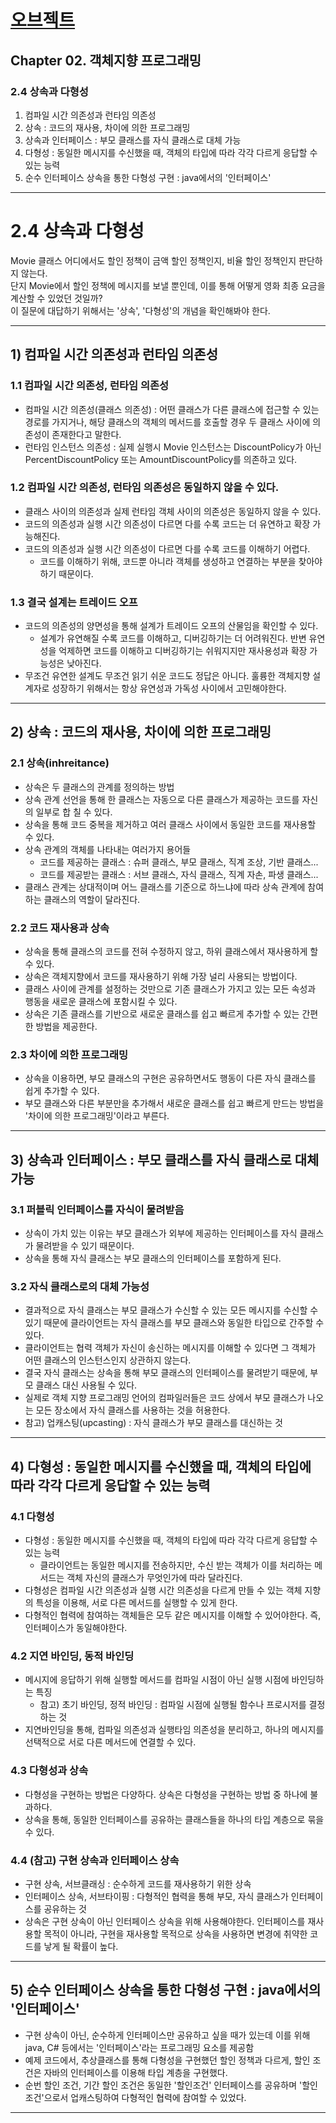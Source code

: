 # <a href = "../README.md" target="_blank">오브젝트</a>
## Chapter 02. 객체지향 프로그래밍
### 2.4 상속과 다형성
1) 컴파일 시간 의존성과 런타임 의존성
2) 상속 : 코드의 재사용, 차이에 의한 프로그래밍
3) 상속과 인터페이스 : 부모 클래스를 자식 클래스로 대체 가능
4) 다형성 : 동일한 메시지를 수신했을 때, 객체의 타입에 따라 각각 다르게 응답할 수 있는 능력
5) 순수 인터페이스 상속을 통한 다형성 구현 : java에서의 '인터페이스'

---

# 2.4 상속과 다형성

Movie 클래스 어디에서도 할인 정책이 금액 할인 정책인지, 비율 할인 정책인지 판단하지 않는다.  
단지 Movie에서 할인 정책에 메시지를 보낼 뿐인데, 이를 통해 어떻게 영화 최종 요금을 계산할 수 있었던 것일까?  
이 질문에 대답하기 위해서는 '상속', '다형성'의 개념을 확인해봐야 한다.  

---

## 1) 컴파일 시간 의존성과 런타임 의존성

### 1.1 컴파일 시간 의존성, 런타임 의존성
- 컴파일 시간 의존성(클래스 의존성) : 어떤 클래스가 다른 클래스에 접근할 수 있는 경로를 가지거나, 해당 클래스의 객체의 메서드를 호출할 경우
두 클래스 사이에 의존성이 존재한다고 말한다.
- 런타임 인스턴스 의존성 : 실제 실행시 Movie 인스턴스는 DiscountPolicy가 아닌 PercentDiscountPolicy 또는 AmountDiscountPolicy를
의존하고 있다.

### 1.2 컴파일 시간 의존성, 런타임 의존성은 동일하지 않을 수 있다.
- 클래스 사이의 의존성과 실제 런타임 객체 사이의 의존성은 동일하지 않을 수 있다.
- 코드의 의존성과 실행 시간 의존성이 다르면 다를 수록 코드는 더 유연하고 확장 가능해진다.
- 코드의 의존성과 실행 시간 의존성이 다르면 다를 수록 코드를 이해하기 어렵다.
  - 코드를 이해하기 위해, 코드뿐 아니라 객체를 생성하고 연결하는 부분을 찾아야하기 때문이다.

### 1.3 결국 설계는 트레이드 오프
- 코드의 의존성의 양면성을 통해 설계가 트레이드 오프의 산물임을 확인할 수 있다.
  - 설계가 유연해질 수록 코드를 이해하고, 디버깅하기는 더 어려워진다. 반변 유연성을 억제하면 코드를 이해하고 디버깅하기는 쉬워지지만
  재사용성과 확장 가능성은 낮아진다.
- 무조건 유연한 설계도 무조건 읽기 쉬운 코드도 정답은 아니다. 훌륭한 객체지향 설계자로 성장하기 위해서는 항상 유연성과 가독성 사이에서
  고민해야한다.

---

## 2) 상속 : 코드의 재사용, 차이에 의한 프로그래밍

### 2.1 상속(inhreitance)
- 상속은 두 클래스의 관계를 정의하는 방법
- 상속 관계 선언을 통해 한 클래스는 자동으로 다른 클래스가 제공하는 코드를 자신의 일부로 합 칠 수 있다.
- 상속을 통해 코드 중복을 제거하고 여러 클래스 사이에서 동일한 코드를 재사용할 수 있다.
- 상속 관계의 객체를 나타내는 여러가지 용어들
    - 코드를 제공하는 클래스 : 슈퍼 클래스, 부모 클래스, 직계 조상, 기반 클래스...
    - 코드를 제공받는 클래스 : 서브 클래스, 자식 클래스, 직계 자손, 파생 클래스...
- 클래스 관계는 상대적이며 어느 클래스를 기준으로 하느냐에 따라 상속 관계에 참여하는 클래스의 역할이 달라진다.

### 2.2 코드 재사용과 상속
- 상속을 통해 클래스의 코드를 전혀 수정하지 않고, 하위 클래스에서 재사용하게 할 수 있다.
- 상속은 객체지향에서 코드를 재사용하기 위해 가장 널리 사용되는 방법이다.
- 클래스 사이에 관계를 설정하는 것만으로 기존 클래스가 가지고 있는 모든 속성과 행동을 새로운 클래스에 포함시킬 수 있다.
- 상속은 기존 클래스를 기반으로 새로운 클래스를 쉽고 빠르게 추가할 수 있는 간편한 방법을 제공한다.

### 2.3 차이에 의한 프로그래밍
- 상속을 이용하면, 부모 클래스의 구현은 공유하면서도 행동이 다른 자식 클래스를 쉽게 추가할 수 있다.
- 부모 클래스와 다른 부분만을 추가해서 새로운 클래스를 쉽고 빠르게 만드는 방법을 '차이에 의한 프로그래밍'이라고 부른다.

---

## 3) 상속과 인터페이스 : 부모 클래스를 자식 클래스로 대체 가능

### 3.1 퍼블릭 인터페이스를 자식이 물려받음
- 상속이 가치 있는 이유는 부모 클래스가 외부에 제공하는 인터페이스를 자식 클래스가 물려받을 수 있기 때문이다.
- 상속을 통해 자식 클래스는 부모 클래스의 인터페이스를 포함하게 된다.

### 3.2 자식 클래스로의 대체 가능성
- 결과적으로 자식 클래스는 부모 클래스가 수신할 수 있는 모든 메시지를 수신할 수 있기 때문에
클라이언트는 자식 클래스를 부모 클래스와 동일한 타입으로 간주할 수 있다.
- 클라이언트는 협력 객체가 자신이 송신하는 메시지를 이해할 수 있다면 그 객체가 어떤 클래스의 인스턴스인지 상관하지 않는다.
- 결국 자식 클래스는 상속을 통해 부모 클래스의 인터페이스를 물려받기 때문에, 부모 클래스 대신 사용될 수 있다.
- 실제로 객체 지향 프로그래밍 언어의 컴파일러들은 코드 상에서 부모 클래스가 나오는 모든 장소에서 자식 클래스를 사용하는 것을 허용한다.
- 참고) 업캐스팅(upcasting) : 자식 클래스가 부모 클래스를 대신하는 것

---

## 4) 다형성 : 동일한 메시지를 수신했을 때, 객체의 타입에 따라 각각 다르게 응답할 수 있는 능력

### 4.1 다형성
- 다형성 : 동일한 메시지를 수신했을 때, 객체의 타입에 따라 각각 다르게 응답할 수 있는 능력
    - 클라이언트는 동일한 메시지를 전송하지만, 수신 받는 객체가 이를 처리하는 메서드는 객체 자신의 클래스가 무엇인가에 따라 달라진다.
- 다형성은 컴파일 시간 의존성과 실행 시간 의존성을 다르게 만들 수 있는 객체 지향의 특성을 이용해, 서로 다른 메서드를 실행할 수 있게 한다.
- 다형적인 협력에 참여하는 객체들은 모두 같은 메시지를 이해할 수 있어야한다. 즉, 인터페이스가 동일해야한다.

### 4.2 지연 바인딩, 동적 바인딩
- 메시지에 응답하기 위해 실행할 메서드를 컴파일 시점이 아닌 실행 시점에 바인딩하는 특징
  - 참고) 초기 바인딩, 정적 바인딩 : 컴파일 시점에 실행될 함수나 프로시저를 결정하는 것
- 지연바인딩을 통해, 컴파일 의존성과 실행타임 의존성을 분리하고, 하나의 메시지를 선택적으로 서로 다른 메서드에 연결할 수 있다.

### 4.3 다형성과 상속
- 다형성을 구현하는 방법은 다양하다. 상속은 다형성을 구현하는 방법 중 하나에 불과하다.
- 상속을 통해, 동일한 인터페이스를 공유하는 클래스들을 하나의 타입 계층으로 묶을 수 있다.

### 4.4 (참고) 구현 상속과 인터페이스 상속
- 구현 상속, 서브클래싱 : 순수하게 코드를 재사용하기 위한 상속
- 인터페이스 상속, 서브타이핑 : 다형적인 협력을 통해 부모, 자식 클래스가 인터페이스를 공유하는 것
- 상속은 구현 상속이 아닌 인터페이스 상속을 위해 사용해야한다. 인터페이스를 재사용할 목적이 아니라, 구현을 재사용할 목적으로
상속을 사용하면 변경에 취약한 코드를 낳게 될 확률이 높다.

---

## 5) 순수 인터페이스 상속을 통한 다형성 구현 : java에서의 '인터페이스'
- 구현 상속이 아닌, 순수하게 인터페이스만 공유하고 싶을 때가 있는데 이를 위해 java, C# 등에서는 '인터페이스'라는 프로그래밍 요소를 제공함
- 예제 코드에서, 추상클래스를 통해 다형성을 구현했던 할인 정책과 다르게, 할인 조건은 자바의 인터페이스를 이용해 타입 계층을 구현했다.
- 순번 할인 조건, 기간 할인 조건은 동일한 '할인조건' 인터페이스를 공유하며 '할인조건'으로서 업캐스팅하여 다형적인 협력에 참여할 수 있었다.

---
